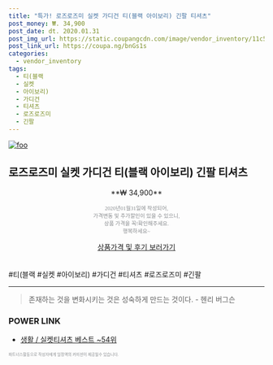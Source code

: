 ```yaml
--- 
title: "특가! 로즈로즈미 실켓 가디건 티(블랙 아이보리) 긴팔 티셔츠" 
post_money: ₩. 34,900 
post_date: dt. 2020.01.31 
post_img_url: https://static.coupangcdn.com/image/vendor_inventory/11c5/8961037eba591b5c90980ae2949d24680effbb42339fff952d560b45c76e.jpg 
post_link_url: https://coupa.ng/bnGs1s 
categories: 
  - vendor_inventory 
tags: 
  - 티(블랙 
  - 실켓 
  - 아이보리) 
  - 가디건 
  - 티셔츠 
  - 로즈로즈미 
  - 긴팔 
--- 
```

[![foo](https://static.coupangcdn.com/image/vendor_inventory/11c5/8961037eba591b5c90980ae2949d24680effbb42339fff952d560b45c76e.jpg)](https://coupa.ng/bnGs1s) 

## 로즈로즈미 실켓 가디건 티(블랙 아이보리) 긴팔 티셔츠 
<p style="text-align: center;">**₩ 34,900**</p> 
<p style="text-align: center;"><span style="color: #898c8f; font-family: Georgia,Times,serif; font-size: 0.75em;">2020년01월31일에 작성되어, <br>가격변동 및 추가할인이 있을 수 있으니,<br> 상품 가격을 꼭!확인해주세요.<br>행복하세요~</span> 
</p>	 
<div markdown="0" style="text-align: center;"><a href="https://coupa.ng/bnGs1s" class="btn btn--success">상품가격 및 후기 보러가기</a></div> 
<br><br> 
  #티(블랙 #실켓 #아이보리) #가디건 #티셔츠 #로즈로즈미 #긴팔 
<hr> 

> 존재하는 것을 변화시키는 것은 성숙하게 만드는 것이다. - 헨리 버그슨 


### POWER LINK

* <a href="https://blog.naver.com/santokki14/221790846209" target="_blank">생활 / 실켓티셔츠 베스트 ~54위</a>

<span style="color: #898c8f; font-family: Georgia,Times,serif; font-size: 0.55em;">파트너스활동으로 작성자에게 일정액의 커미션이 제공될수 있습니다.</span> 
